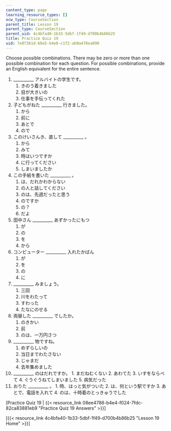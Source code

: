 ```yaml
---
content_type: page
learning_resource_types: []
ocw_type: CourseSection
parent_title: Lesson 19
parent_type: CourseSection
parent_uid: 4c4bfa40-1b33-5dbf-1f49-d700b4b86b25
title: Practice Quiz 19
uid: 7e07361d-60a5-b4e8-c1f2-ab0a478ea090
---
```


Choose possible combinations. There may be zero or more than one possible combination for each question. For possible combinations, provide an English equivalent for the entire sentence.

1.  \_\_\_\_\_\_\_\_\_\_ アルバイトの学生です。
    1.  きのう着きました
    2.  目が大きいの
    3.  仕事を手伝ってくれた
2.  子どもがねた \_\_\_\_\_\_\_\_\_\_ 行きました。
    1.  から
    2.  前に
    3.  あとで
    4.  ので
3.  このけいさんき、直して \_\_\_\_\_\_\_\_\_\_ 。
    1.  から
    2.  みて
    3.  時はいつですか
    4.  に行ってください
    5.  しまいましたか
4.  この手紙を書いた \_\_\_\_\_\_\_\_\_\_ 。
    1.  は、だれかわからない
    2.  の人と話してください
    3.  のは、先週だったと思う
    4.  のですか
    5.  の？
    6.  だよ
5.  田中さん \_\_\_\_\_\_\_\_\_\_ あずかったにもつ
    1.  が
    2.  の
    3.  を
    4.  から
6.  コンピューター \_\_\_\_\_\_\_\_\_\_ 入れたかばん
    1.  が
    2.  を
    3.  の
    4.  に
7.  \_\_\_\_\_\_\_\_\_\_ みましょう。
    1.  三回
    2.  川をわたって
    3.  すわった
    4.  たなにのせる
8.  両替した \_\_\_\_\_\_\_\_\_\_ でしたか。
    1.  のきかい
    2.  前
    3.  のは、一万円さつ
9.  \_\_\_\_\_\_\_\_\_\_ 物ですね。
    1.  めずらしいの
    2.  当日までわたさない
    3.  じゃまだ
    4.  去年集めました
10.  \_\_\_\_\_\_\_\_\_\_ のはだれですか。
    1.  まだねむくない
    2.  あわてた
    3.  いすをならべて
    4.  ぐうぐうねてしまいました
    5.  病気だった
11.  おりた \_\_\_\_\_\_\_\_\_\_ 。
    1.  時、はっと気がついた
    2.  は、何という駅ですか
    3.  あとで、電話を入れて
    4.  のは、十時着のとっきゅうでした

\[Practice Quiz 19 | {{< resource_link 08ee4788-b4e4-f024-7fdc-82ca83881eb9 "Practice Quiz 19 Answers" >}}\]

\[{{< resource_link 4c4bfa40-1b33-5dbf-1f49-d700b4b86b25 "Lesson 19 Home" >}}\]